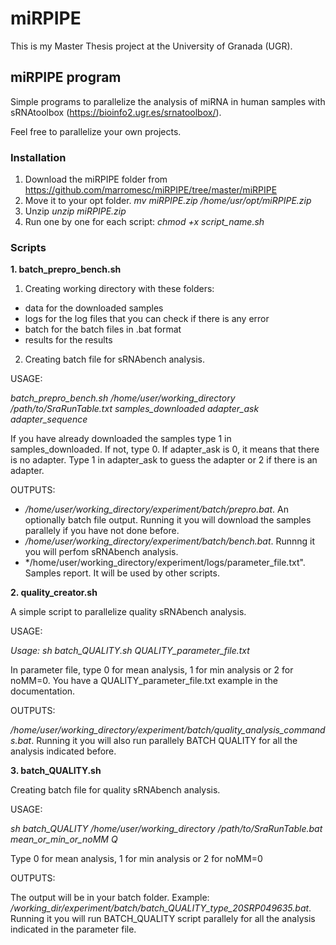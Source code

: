 # miRPIPE

This is my Master Thesis project at the University of Granada (UGR).

## miRPIPE program

Simple programs to parallelize the analysis of miRNA in human samples with sRNAtoolbox (https://bioinfo2.ugr.es/srnatoolbox/). 

Feel free to parallelize your own projects.

### Installation

1. Download the miRPIPE folder from https://github.com/marromesc/miRPIPE/tree/master/miRPIPE
2. Move it to your opt folder. *mv miRPIPE.zip /home/usr/opt/miRPIPE.zip*
3. Unzip *unzip miRPIPE.zip*
4. Run one by one for each script: *chmod +x script_name.sh*

### Scripts

**1. batch_prepro_bench.sh**

1. Creating working directory with these folders: 
- data for the downloaded samples
- logs for the log files that you can check if there is any error
- batch for the batch files in .bat format
- results for the results

2. Creating batch file for sRNAbench analysis.

USAGE:

*batch_prepro_bench.sh /home/user/working_directory /path/to/SraRunTable.txt samples_downloaded adapter_ask adapter_sequence*

If you have already downloaded the samples type 1 in samples_downloaded. If not, type 0.
If adapter_ask is 0, it means that there is no adapter. Type 1 in adapter_ask to guess the adapter or 2 if there is an adapter.

OUTPUTS: 

- */home/user/working_directory/experiment/batch/prepro.bat*. An optionally batch file output. Running it you will download the samples parallely if you have not done before. 
- */home/user/working_directory/experiment/batch/bench.bat*. Runnng it you will perfom sRNAbench analysis. 
- */home/user/working_directory/experiment/logs/parameter_file.txt". Samples report. It will be used by other scripts.

**2. quality_creator.sh**

A simple script to parallelize quality sRNAbench analysis.

USAGE:

*Usage: sh batch_QUALITY.sh QUALITY_parameter_file.txt*

In parameter file, type 0 for mean analysis, 1 for min analysis or 2 for noMM=0. You have a QUALITY_parameter_file.txt example in the documentation.

OUTPUTS:

*/home/user/working_directory/experiment/batch/quality_analysis_commands.bat*. Running it you will also run parallely BATCH QUALITY for all the analysis indicated before.

**3. batch_QUALITY.sh**

Creating batch file for quality sRNAbench analysis.

USAGE:

*sh batch_QUALITY /home/user/working_directory /path/to/SraRunTable.bat mean_or_min_or_noMM Q*

Type 0 for mean analysis, 1 for min analysis or 2 for noMM=0

OUTPUTS: 

The output will be in your batch folder. Example: */working_dir/experiment/batch/batch_QUALITY_type_20SRP049635.bat*. Running it you will run BATCH_QUALITY script parallely for all the analysis indicated in the parameter file.

